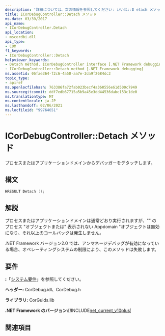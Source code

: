 ```yaml
---
description: '詳細については、次の情報を参照してください: いいね::D etach メソッド'
title: ICorDebugController::Detach メソッド
ms.date: 03/30/2017
api_name:
- ICorDebugController.Detach
api_location:
- mscordbi.dll
api_type:
- COM
f1_keywords:
- ICorDebugController::Detach
helpviewer_keywords:
- Detach method, ICorDebugController interface [.NET Framework debugging]
- ICorDebugController::Detach method [.NET Framework debugging]
ms.assetid: 06fae364-f2c6-4a50-aa7e-3da9f2684dc3
topic_type:
- apiref
ms.openlocfilehash: 763386fa72fab023becf4a360556e61d500c7949
ms.sourcegitcommit: ddf7edb67715a5b9a45e3dd44536dabc153c1de0
ms.translationtype: MT
ms.contentlocale: ja-JP
ms.lasthandoff: 02/06/2021
ms.locfileid: "99764651"
---
```

# <a name="icordebugcontrollerdetach-method"></a>ICorDebugController::Detach メソッド

プロセスまたはアプリケーションドメインからデバッガーをデタッチします。  
  
## <a name="syntax"></a>構文  
  
```cpp  
HRESULT Detach ();  
```  
  
## <a name="remarks"></a>解説  

 プロセスまたはアプリケーションドメインは通常どおり実行されますが、"" のプロセス "オブジェクトまたは" 表示されない Appdomain "オブジェクトは無効になり、それ以上のコールバックは発生しません。  
  
 .NET Framework バージョン2.0 では、アンマネージデバッグが有効になっている場合、オペレーティングシステムの制限により、このメソッドは失敗します。  
  
## <a name="requirements"></a>要件  

 **:**「[システム要件](../../get-started/system-requirements.md)」を参照してください。  
  
 **ヘッダー:** CorDebug.idl、CorDebug.h  
  
 **ライブラリ:** CorGuids.lib  
  
 **.NET Framework のバージョン:**[!INCLUDE[net_current_v10plus](../../../../includes/net-current-v10plus-md.md)]  
  
## <a name="see-also"></a>関連項目
